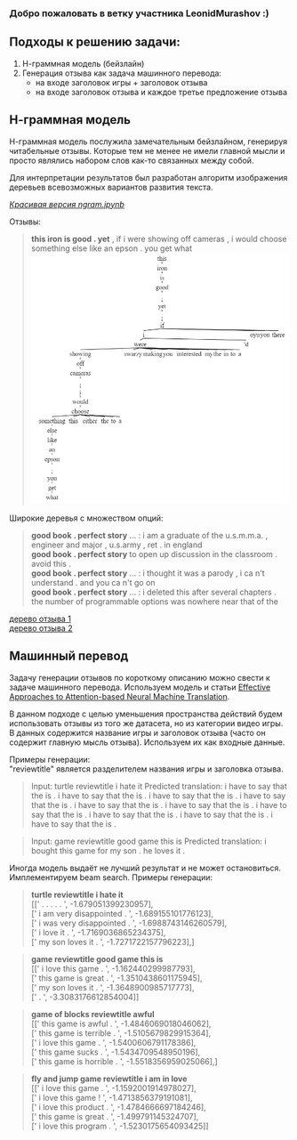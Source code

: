 ### Добро пожаловать в ветку участника LeonidMurashov :)

## Подходы к решению задачи:
1. Н-граммная модель (бейзлайн)
2. Генерация отзыва как задача машинного перевода:
	* на входе заголовок игры + заголовок отзыва
	* на входе заголовок отзыва и каждое третье предложение отзыва

## Н-граммная модель
Н-граммная модель послужила замечательным бейзлайном, генерируя читабельные отзывы. Которые тем не менее не имели главной мысли и просто являлись набором слов как-то связанных между собой.  

Для интерпретации результатов был разработан алгоритм изображения деревьев всевозможных вариантов развития текста.  

*[Красивая версия ngram.ipynb](ngram-stuff/ngram.pdf)*  

Отзывы:  
>**this iron is good . yet** , if i were showing off cameras , i would choose something else like an epson . you get what  
![отзыв об утюге](ngram-stuff/demo.png)

Широкие деревья с множеством опций:  

>**good book . perfect story** ... : i am a graduate of the u.s.m.m.a. , engineer and major , u.s.army , ret . in england  
>**good book . perfect story** to open up discussion in the classroom . avoid this .   
>**good book . perfect story** ... : i thought it was a parody , i ca n't understand . and you ca n't go on  
>**good book . perfect story** ... : i deleted this after several chapters . the number of programmable options was nowhere near that of the  

[дерево отзыва 1](ngram-stuff/4_gram.svg)  
[дерево отзыва 2](ngram-stuff/4_gram2.svg)  

## Машинный перевод
Задачу генерации отзывов по короткому описанию можно свести к задаче машинного перевода. Используем модель и статьи [Effective Approaches to Attention-based Neural Machine Translation](https://arxiv.org/abs/1508.04025v5).  

В данном подходе с целью уменьшения пространства действий будем использовать отзывы из того же датасета, но из категории видео игры. В данных содержится название игры и заголовок отзыва (часто он содержит главную мысль отзыва). Используем их как входные данные.  

Примеры генерации:  
"reviewtitle" является разделителем названия игры и заголовка отзыва.

>Input: <start> turtle reviewtitle i hate it <end>
>Predicted translation: i have to say that the <unk> is <unk> . i have to say that the <unk> is <unk> . i have to say that the <unk> is <unk> . i have to say that the <unk> is <unk> . i have to say that the <unk> is <unk> . i have to say that the <unk> is <unk> . i have to say that the <unk> is <unk> . i have to say that the <unk> is <unk> . i have to say that the <unk> is <unk> . i have to say that the <unk> is <unk> .   

>Input: <start> game reviewtitle good game this is <end>
>Predicted translation: i bought this game for my son . he loves it . <end>   

Иногда модель выдаёт не лучший результат и не может остановиться. Имплементируем beam search.
Примеры генерации:  

>**turtle reviewtitle i hate it**  
>[['<start> . . . . . <end>', -1.679051399230957],  
> ['<start> i am very disappointed . <end>', -1.689155101776123],  
> ['<start> i was very disappointed . <end>', -1.6988743146260579],  
> ['<start> i love it . <end>', -1.7169036865234375],  
> ['<start> my son loves it . <end>', -1.7271722157796223],]  

>**game reviewtitle good game this is**  
>[['<start> i love this game . <end>', -1.162440299987793],  
> ['<start> this game is great . <end>', -1.3510438601175945],  
> ['<start> my son loves it . <end>', -1.3648900985717773],  
> ['<start> . <end>', -3.3083176612854004]]  

>**game of blocks reviewtitle awful**  
>[['<start> this game is awful . <end>', -1.4846069018046062],  
> ['<start> this game is terrible . <end>', -1.5105679829915364],  
> ['<start> i love this game . <end>', -1.5400606791178386],  
> ['<start> this game sucks . <end>', -1.5434709548950196],  
> ['<start> this game is horrible . <end>', -1.5518356959025066],]  

>**fly and jump game reviewtitle i am in love**  
>[['<start> i love this game . <end>', -1.1592001914978027],  
> ['<start> i love this game ! <end>', -1.4713856379191081],  
> ['<start> i love this product . <end>', -1.4784666697184246],  
> ['<start> this game is great . <end>', -1.499791145324707],  
> ['<start> i love this program . <end>', -1.5230175654093425]]  
